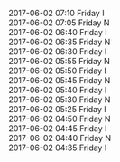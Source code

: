 2017-06-02 07:10 Friday  I  
2017-06-02 07:05 Friday  N  
2017-06-02 06:40 Friday  I  
2017-06-02 06:35 Friday  N  
2017-06-02 06:30 Friday  I  
2017-06-02 05:55 Friday  N  
2017-06-02 05:50 Friday  I  
2017-06-02 05:45 Friday  N  
2017-06-02 05:40 Friday  I  
2017-06-02 05:30 Friday  N  
2017-06-02 05:25 Friday  I  
2017-06-02 04:50 Friday  N  
2017-06-02 04:45 Friday  I  
2017-06-02 04:40 Friday  N  
2017-06-02 04:35 Friday  I  
